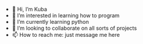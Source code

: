 - 👋 Hi, I’m Kuba 
- 👀 I’m interested in learning how to program
- 🌱 I’m currently learning python 
- 💞️ I’m looking to collaborate on all sorts of projects
- 📫 How to reach me: just message me here

<!---
kubawen10/kubawen10 is a ✨ special ✨ repository because its `README.md` (this file) appears on your GitHub profile.
You can click the Preview link to take a look at your changes.
--->
